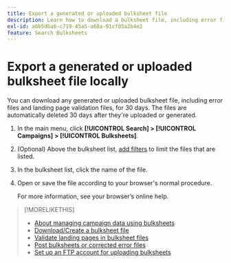 ```yaml
---
title: Export a generated or uploaded bulksheet file
description: Learn how to download a bulksheet file, including error files and landing page validation files.
exl-id: a6b5d6a6-c719-45a5-a68a-91cf05a2b4e2
feature: Search Bulksheets
---
```

# Export a generated or uploaded bulksheet file locally

You can download any generated or uploaded bulksheet file, including error files and landing page validation files, for 30 days. The files are automatically deleted 30 days after they're uploaded or generated.

1. In the main menu, click **[!UICONTROL Search] > [!UICONTROL Campaigns] > [!UICONTROL Bulksheets]**.

1. (Optional) Above the bulksheet list, [add filters](/help/search-social-commerce/common-tasks/data-views/ad-hoc-settings/column-filter-apply-from-column-heading.md) to limit the files that are listed.

1. In the bulksheet list, click the name of the file.

1. Open or save the file according to your browser's normal procedure.

   For more information, see your browser’s online help.

>[!MORELIKETHIS]
>
>* [About managing campaign data using bulksheets](bulksheet-about.md)
>* [Download/Create a bulksheet file](/help/search-social-commerce/campaign-management/bulksheets/bulksheet-download.md)
>* [Validate landing pages in bulksheet files](bulksheet-validate-landing-pages.md)
>* [Post bulksheets or corrected error files](bulksheet-post.md)
>* [Set up an FTP account for uploading bulksheets](/help/search-social-commerce/campaign-management/bulksheets/bulksheet-ftp-account.md)
